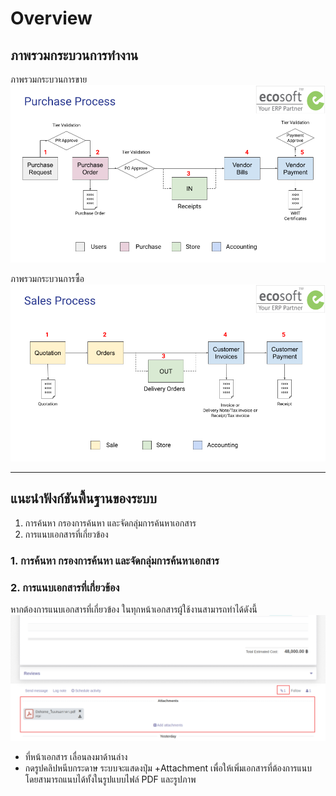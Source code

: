 # Overview

## ภาพรวมกระบวนการทำงาน
ภาพรวมกระบวนการขาย
![](img/flow_purchase.png)

ภาพรวมกระบวนการซื้อ
![](img/flow_sale.png)

---

## แนะนำฟังก์ชันพื้นฐานของระบบ
1. การค้นหา กรองการค้นหา และจัดกลุ่มการค้นหาเอกสาร
2. การแนบเอกสารที่เกี่ยวข้อง

### 1. การค้นหา กรองการค้นหา และจัดกลุ่มการค้นหาเอกสาร

### 2. การแนบเอกสารที่เกี่ยวข้อง

หากต้องการแนบเอกสารที่เกี่ยวข้อง ในทุกหน้าเอกสารผู้ใช้งานสามารถทำได้ดังนี้
![](img/attachment.png)

   * ที่หน้าเอกสาร เลื่อนลงมาด้านล่าง 
   * กดรูปคลิปหนีบกระดาษ ระบบจะแสดงปุ่ม +Attachment เพื่อให้เพิ่มเอกสารที่ต้องการแนบ โดยสามารถแนบได้ทั้งในรูปแบบไฟล์ PDF และรูปภาพ




